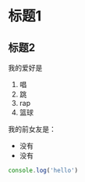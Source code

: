 # 标题1
## 标题2

我的爱好是

1. 唱
2. 跳
3. rap
4. 篮球

我的前女友是：

* 没有
* 没有

```javascript
console.log('hello')
```
